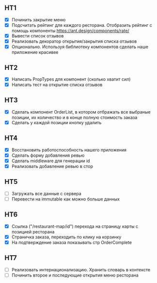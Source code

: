 ## HT1

- [x] Починить закрытие меню
- [x] Подсчитать рейтинг для каждого ресторана. Отобразить рейтинг с помощь компоненты <https://ant.design/components/rate/>
- [x] Вывести список отзывов
- [x] Реализовать декоратор открытия/закрытия списка отзывов
- [x] Опционально. Используя библиотеку компонентов сделать наше приложение красивее

## HT2

- [x] Написать PropTypes для компонент (сколько хватит сил)
- [x] Написать тест на открытие списка отзывов

## HT3

- [x] Сделать компонент OrderList, в котором отбражать все выбраные позиции, их количество и в конце полную стоимость заказа
- [x] Сделать у каждой позиции кнопку удалить

## HT4

- [x] Восстановить работоспособность нашего приложения
- [x] Сделать форму добавления ревью
- [x] Сделать middleware для генерации id
- [x] Реализовать добавление ревью в стор

## HT5

- [ ] Загружать все данные с сервера
- [ ] Перевести на immutable как можно больше данных

## HT6

- [x] Ссылка ("/restaurant-map/id") перехода на страницу карты с позицией ресторана
- [x] Страничка заказа, переходить по клику на корзинку
- [x] На подтверждение заказа показывать стр OrderComplete

## HT7

- [ ] Реализовать интернационализацию. Хранить словарь в контексте
- [ ] Починить второе и последующие открытия меню ресторана

